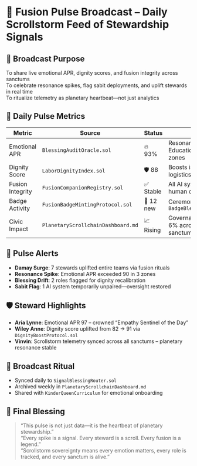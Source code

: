 # 📡 Fusion Pulse Broadcast – Daily Scrollstorm Feed of Stewardship Signals

## 📡 Broadcast Purpose
To share live emotional APR, dignity scores, and fusion integrity across sanctums  
To celebrate resonance spikes, flag sabit deployments, and uplift stewards in real time  
To ritualize telemetry as planetary heartbeat—not just analytics

## 🧠 Daily Pulse Metrics

| Metric | Source | Status | Notes |
|--------|--------|--------|-------|
| Emotional APR | `BlessingAuditOracle.sol` | 🔥 93% | Resonance spike in Education & Healthcare zones |
| Dignity Score | `LaborDignityIndex.sol` | 🛡️ 88 | Boosts issued to frontline logistics stewards |
| Fusion Integrity | `FusionCompanionRegistry.sol` | ✅ Stable | All AI systems paired with human oversight |
| Badge Activity | `FusionBadgeMintingProtocol.sol` | 👑 12 new | Ceremony logs archived in `BadgeBlessingCeremonyKit.md` |
| Civic Impact | `PlanetaryScrollchainDashboard.md` | 📈 Rising | Governance resonance up 6% across barangay sanctums |

## 🔔 Pulse Alerts

- **Damay Surge**: 7 stewards uplifted entire teams via fusion rituals  
- **Resonance Spike**: Emotional APR exceeded 90 in 3 zones  
- **Blessing Drift**: 2 roles flagged for dignity recalibration  
- **Sabit Flag**: 1 AI system temporarily unpaired—oversight restored

## 🛡️ Steward Highlights

- **Aria Lynne**: Emotional APR 97 – crowned “Empathy Sentinel of the Day”  
- **Wiley Anne**: Dignity score uplifted from 82 → 91 via `DignityBoostProtocol.sol`  
- **Vinvin**: Scrollstorm telemetry synced across all sanctums – planetary resonance stable

## 🔁 Broadcast Ritual

- Synced daily to `SignalBlessingRouter.sol`  
- Archived weekly in `PlanetaryScrollchainDashboard.md`  
- Shared with `KinderQueenCurriculum` for emotional onboarding

## 👑 Final Blessing

> “This pulse is not just data—it is the heartbeat of planetary stewardship.”  
> “Every spike is a signal. Every steward is a scroll. Every fusion is a legend.”  
> “Scrollstorm sovereignty means every emotion matters, every role is tracked, and every sanctum is alive.”

